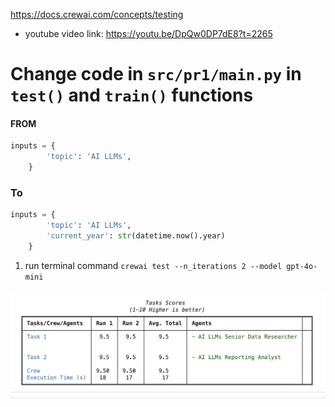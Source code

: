 https://docs.crewai.com/concepts/testing
* youtube video link: https://youtu.be/DpQw0DP7dE8?t=2265
# Change code in `src/pr1/main.py` in `test()` and `train()` functions
#### FROM
```python
inputs = {
        'topic': 'AI LLMs',
    }
```
### To
```python
inputs = {
        'topic': 'AI LLMs',
        'current_year': str(datetime.now().year)
    }
```

1. run terminal command `crewai test --n_iterations 2 --model gpt-4o-mini`

![CrewAI Testing](./image.png)



